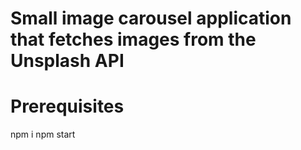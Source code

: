 # Small image carousel application that fetches images from the Unsplash API


# Prerequisites

npm i
npm start
